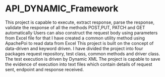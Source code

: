 # API_DYNAMIC_Framework
This project is capable to execute, extract response, parse the response, validate the response of all the methods POST,PUT, PATCH and GET automatically
Users can also construct the request body using parameters from Excel file for that I have created a common utility method using ApachePoi to read data from Excel
This project is built on the concept of data-driven and keyword driven. 
        I have divided the project into four packages request repository, test class, common methods and driver class.
The test execution is driven by Dynamic XML
The project is capable to save the evidence of execution into text files which contain details of request sent, endpoint and response received.
